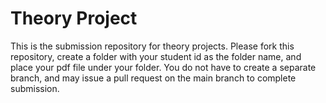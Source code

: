# Theory Project
This is the submission repository for theory projects. Please fork this repository, create a folder with your student id as the folder name, and place your pdf file under your folder. You do not have to create a separate branch, and may issue a pull request on the main branch to complete submission.
